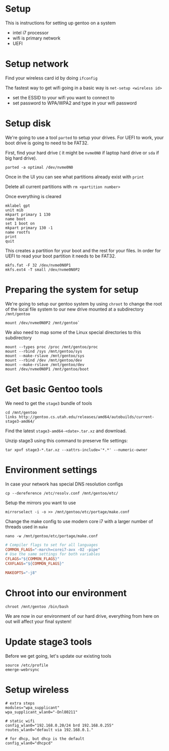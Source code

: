 # Setup

This is instructions for setting up gentoo on a system

* intel i7 processor
* wifi is primary network
* UEFI

# Setup network

Find your wireless card id by doing `ifconfig`

The fastest way to get wifi going in a basic way is `net-setup <wireless id>`

* set the ESSID to your wifi you want to connect to
* set password to WPA/WPA2 and type in your wifi password

# Setup disk

We're going to use a tool `parted` to setup your drives. For UEFI to work, your boot drive is going to need to be FAT32.

First, find your hard drive ( it might be `nvme0N0` if laptop hard drive or `sda` if big hard drive).

```
parted -a optimal /dev/nvme0N0
```

Once in the UI you can see what partitions already exist with `print`

Delete all current partitions with `rm <partition number>`

Once everything is cleared

```
mklabel gpt
unit mib
mkpart primary 1 130
name boot
set 1 boot on
mkpart primary 130 -1
name rootfs
print
quit
```

This creates a partition for your boot and the rest for your files.  In order for UEFI to read your boot partition it needs to be FAT32.

```
mkfs.fat -F 32 /dev/nvme0N0P1
mkfs.ext4 -T small /dev/nvme0N0P2
```

# Preparing the system for setup

We're going to setup our gentoo system by using `chroot` to change the root of the local file system to our new drive mounted at a subdirectory `/mnt/gentoo`

```
mount /dev/nvme0N0P2 /mnt/gentoo`
```

We also need to map some of the Linux special directories to this subdirectory

```
mount --types proc /proc /mnt/gentoo/proc
mount --rbind /sys /mnt/gentoo/sys
mount --make-rslave /mnt/gentoo/sys
mount --rbind /dev /mnt/gentoo/dev
mount --make-rslave /mnt/gentoo/dev
mount /dev/nvme0N0P1 /mnt/gentoo/boot
```

# Get basic Gentoo tools

We need to get the `stage3` bundle of tools

```
cd /mnt/gentoo
links http://gentoo.cs.utah.edu/releases/amd64/autobuilds/current-stage3-amd64/
```

Find the latest `stage3-amd64-<date>.tar.xz` and download.

Unzip stage3 using this command to preserve file settings:

```
tar xpvf stage3-*.tar.xz --xattrs-include='*.*' --numeric-owner
```

# Environment settings

In case your network has special DNS resolution configs

```
cp --dereference /etc/resolv.conf /mnt/gentoo/etc/
```

Setup the mirrors you want to use

```
mirrorselect -i -o >> /mnt/gentoo/etc/portage/make.conf
```
Change the make config to use modern core i7 with a larger number of threads used in `make`

```
nano -w /mnt/gentoo/etc/portage/make.conf
```

```Makefile
# Compiler flags to set for all languages
COMMON_FLAGS="-march=corei7-avx -O2 -pipe"
# Use the same settings for both variables
CFLAGS="${COMMON_FLAGS}"
CXXFLAGS="${COMMON_FLAGS}"

MAKEOPTS="-j8"
```

# Chroot into our environment

```
chroot /mnt/gentoo /bin/bash
```

We are now in our environment of our hard drive, everything from here on out will affect your final system!

# Update stage3 tools

Before we get going, let's update our existing tools

```
source /etc/profile
emerge-webrsync
```

# Setup wireless

```
# extra steps
modules="wpa_supplicant" 
wpa_supplicant_wlan0="-Dnl80211"

# static wifi
config_wlan0="192.168.0.20/24 brd 192.168.0.255"
routes_wlan0="default via 192.168.0.1."

# for dhcp, but dhcp is the default  
config_wlan0="dhcpcd"
```

